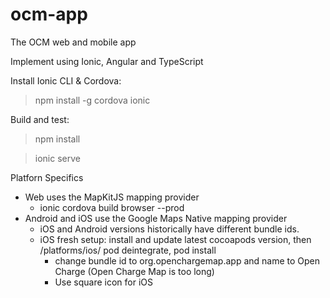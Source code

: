# ocm-app
The OCM web and mobile app

Implement using Ionic, Angular and TypeScript

Install Ionic CLI & Cordova:
> npm install -g cordova ionic

Build and test:
> npm install

> ionic serve


Platforn Specifics
- Web uses the MapKitJS mapping provider
    - ionic cordova build browser --prod
- Android and iOS use the Google Maps Native mapping provider
    - iOS and Android versions historically have different bundle ids.
    - iOS fresh setup: install and update latest cocoapods version, then  /platforms/ios/ pod deintegrate, pod install
        - change bundle id to org.openchargemap.app and name to Open Charge (Open Charge Map is too long)
        - Use square icon for iOS